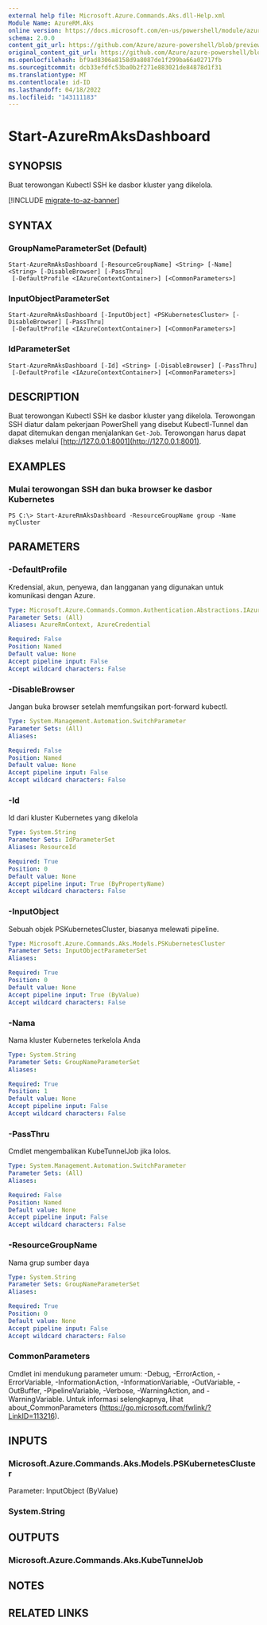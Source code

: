 ```yaml
---
external help file: Microsoft.Azure.Commands.Aks.dll-Help.xml
Module Name: AzureRM.Aks
online version: https://docs.microsoft.com/en-us/powershell/module/azurerm.aks/start-azurermaksdashboard
schema: 2.0.0
content_git_url: https://github.com/Azure/azure-powershell/blob/preview/src/ResourceManager/Aks/Commands.Aks/help/Start-AzureRmAksDashboard.md
original_content_git_url: https://github.com/Azure/azure-powershell/blob/preview/src/ResourceManager/Aks/Commands.Aks/help/Start-AzureRmAksDashboard.md
ms.openlocfilehash: bf9ad8306a8158d9a8087de1f299ba66a02717fb
ms.sourcegitcommit: dcb33efdfc53ba0b2f271e883021de84878d1f31
ms.translationtype: MT
ms.contentlocale: id-ID
ms.lasthandoff: 04/18/2022
ms.locfileid: "143111183"
---
```

# Start-AzureRmAksDashboard

## SYNOPSIS
Buat terowongan Kubectl SSH ke dasbor kluster yang dikelola.

[!INCLUDE [migrate-to-az-banner](../../includes/migrate-to-az-banner.md)]

## SYNTAX

### GroupNameParameterSet (Default)
```
Start-AzureRmAksDashboard [-ResourceGroupName] <String> [-Name] <String> [-DisableBrowser] [-PassThru]
 [-DefaultProfile <IAzureContextContainer>] [<CommonParameters>]
```

### InputObjectParameterSet
```
Start-AzureRmAksDashboard [-InputObject] <PSKubernetesCluster> [-DisableBrowser] [-PassThru]
 [-DefaultProfile <IAzureContextContainer>] [<CommonParameters>]
```

### IdParameterSet
```
Start-AzureRmAksDashboard [-Id] <String> [-DisableBrowser] [-PassThru]
 [-DefaultProfile <IAzureContextContainer>] [<CommonParameters>]
```

## DESCRIPTION
Buat terowongan Kubectl SSH ke dasbor kluster yang dikelola. Terowongan SSH diatur dalam pekerjaan PowerShell yang disebut Kubectl-Tunnel dan dapat ditemukan dengan menjalankan `Get-Job`. Terowongan harus dapat diakses melalui [http://127.0.0.1:8001](http://127.0.0.1:8001).

## EXAMPLES

### Mulai terowongan SSH dan buka browser ke dasbor Kubernetes
```
PS C:\> Start-AzureRmAksDashboard -ResourceGroupName group -Name myCluster
```

## PARAMETERS

### -DefaultProfile
Kredensial, akun, penyewa, dan langganan yang digunakan untuk komunikasi dengan Azure.

```yaml
Type: Microsoft.Azure.Commands.Common.Authentication.Abstractions.IAzureContextContainer
Parameter Sets: (All)
Aliases: AzureRmContext, AzureCredential

Required: False
Position: Named
Default value: None
Accept pipeline input: False
Accept wildcard characters: False
```

### -DisableBrowser
Jangan buka browser setelah memfungsikan port-forward kubectl.

```yaml
Type: System.Management.Automation.SwitchParameter
Parameter Sets: (All)
Aliases:

Required: False
Position: Named
Default value: None
Accept pipeline input: False
Accept wildcard characters: False
```

### -Id
Id dari kluster Kubernetes yang dikelola

```yaml
Type: System.String
Parameter Sets: IdParameterSet
Aliases: ResourceId

Required: True
Position: 0
Default value: None
Accept pipeline input: True (ByPropertyName)
Accept wildcard characters: False
```

### -InputObject
Sebuah objek PSKubernetesCluster, biasanya melewati pipeline.

```yaml
Type: Microsoft.Azure.Commands.Aks.Models.PSKubernetesCluster
Parameter Sets: InputObjectParameterSet
Aliases:

Required: True
Position: 0
Default value: None
Accept pipeline input: True (ByValue)
Accept wildcard characters: False
```

### -Nama
Nama kluster Kubernetes terkelola Anda

```yaml
Type: System.String
Parameter Sets: GroupNameParameterSet
Aliases:

Required: True
Position: 1
Default value: None
Accept pipeline input: False
Accept wildcard characters: False
```

### -PassThru
Cmdlet mengembalikan KubeTunnelJob jika lolos.

```yaml
Type: System.Management.Automation.SwitchParameter
Parameter Sets: (All)
Aliases:

Required: False
Position: Named
Default value: None
Accept pipeline input: False
Accept wildcard characters: False
```

### -ResourceGroupName
Nama grup sumber daya

```yaml
Type: System.String
Parameter Sets: GroupNameParameterSet
Aliases:

Required: True
Position: 0
Default value: None
Accept pipeline input: False
Accept wildcard characters: False
```

### CommonParameters
Cmdlet ini mendukung parameter umum: -Debug, -ErrorAction, -ErrorVariable, -InformationAction, -InformationVariable, -OutVariable, -OutBuffer, -PipelineVariable, -Verbose, -WarningAction, and -WarningVariable. Untuk informasi selengkapnya, lihat about_CommonParameters (https://go.microsoft.com/fwlink/?LinkID=113216).

## INPUTS

### Microsoft.Azure.Commands.Aks.Models.PSKubernetesCluster
Parameter: InputObject (ByValue)

### System.String

## OUTPUTS

### Microsoft.Azure.Commands.Aks.KubeTunnelJob

## NOTES

## RELATED LINKS
